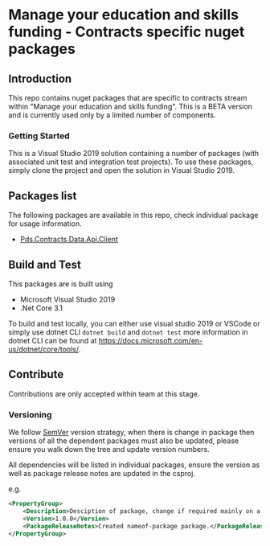 # Manage your education and skills funding - Contracts specific nuget packages

## Introduction

This repo contains nuget packages that are specific to contracts stream within "Manage your education and skills funding". This is a BETA version and is currently used only by a limited number of components.

### Getting Started

This is a Visual Studio 2019 solution containing a number of packages (with associated unit test and integration test projects).
To use these packages, simply clone the project and open the solution in Visual Studio 2019.

## Packages list

The following packages are available in this repo, check individual package for usage information.

* [Pds.Contracts.Data.Api.Client](/Pds.Contracts.Data.Api.Client/README.MD)

## Build and Test

This packages are is built using

* Microsoft Visual Studio 2019
* .Net Core 3.1

To build and test locally, you can either use visual studio 2019 or VSCode or simply use dotnet CLI `dotnet build` and `dotnet test` more information in dotnet CLI can be found at https://docs.microsoft.com/en-us/dotnet/core/tools/.

## Contribute

Contributions are only accepted within team at this stage.

### Versioning

We follow [SemVer](https://semver.org/) version strategy, when there is change in package then versions of all the dependent packages must also be updated, please ensure you walk down the tree and update version numbers.

All dependencies will be listed in individual packages, ensure the version as well as package release notes are updated in the csproj. 

e.g.

```xml
<PropertyGroup>
    <Description>Desciption of package, change if required mainly on a breaking change this may needs to be changed.</Description>
    <Version>1.0.0</Version>
    <PackageReleaseNotes>Created nameof-package package.</PackageReleaseNotes>
</PropertyGroup>
```
